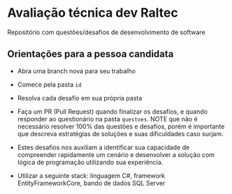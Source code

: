 # Avaliação técnica dev Raltec

Repositório com questões/desafios de desenvolvimento de software

## Orientações para a pessoa candidata

* Abra uma branch nova para seu trabalho
* Comece pela pasta `id`
* Resolva cada desafio em sua própria pasta
* Faça um PR (Pull Request) quando finalizar os desafios, e quando responder ao questionário na pasta `questoes`. NOTE que não é necessário resolver 100% das questões e desafios, porém é importante que descreva estratégias de soluções e suas dificuldades caso surjam. 

* Estes desafios nos auxiliam a identificar sua capacidade de compreender rapidamente um cenário e desenvolver a solução com lógica de programação utilizando sua experiência.  

* Utilizar a seguinte stack: linguagem C#, framework EntityFrameworkCore, bando de dados SQL Server

